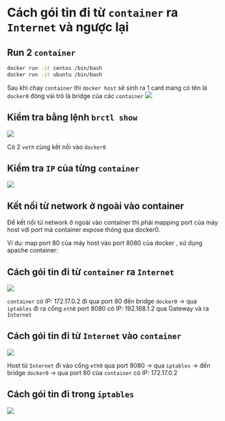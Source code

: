 # Cách gói tin đi từ `container` ra `Internet` và ngược lại
## Run 2 `container`
```sh
docker run -it centos /bin/bash
docker run -it ubuntu /bin/bash
```
Sau khi chạy `container` thì `docker host` sẽ sinh ra 1 card mang có tên là `docker0` đóng vài trò là bridge của các `container`
<img src=https://i.imgur.com/tuS6Bc5.png>

## Kiểm tra bằng lệnh `brctl show`
<img src=https://i.imgur.com/xITlHyI.png>

Có 2 `veth` cùng kết nối vào `docker0`

## Kiểm tra `IP` của từng `container`
<img src=https://i.imgur.com/UdmUmCC.png>

## Kết nối từ network ở ngoài vào container
Để kết nối từ network ở ngoài vào container thì phải mapping port của máy host với port mà container expose thông qua docker0.

Ví dụ: map port 80 của máy host vào port 8080 của docker , sử dụng apache container:

## Cách gói tin đi từ `container` ra `Internet`
<img src=https://i.imgur.com/EUdWhF1.png>

`container` có IP: 172.17.0.2 đi qua port 80 đến bridge `docker0` -> qua `iptables` đi ra cổng `eth0` port 8080 có IP: 192.168.1.2 qua Gateway và ra `Internet`

## Cách gói tin đi từ `Internet` vào `container`
<img src=https://i.imgur.com/aeolbEb.png>

Host từ `Internet` đi vào cổng `eth0` qua port 8080 -> qua `iptables` -> đến bridge `docker0` -> qua port 80 của `container` có IP: 172.17.0.2

## Cách gói tin đi trong `iptables`
<img src=https://i.imgur.com/kN0VEAv.png>
